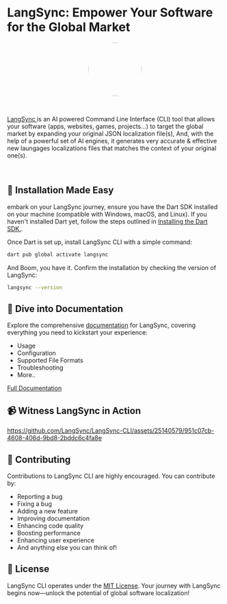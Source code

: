 
# LangSync: Empower Your Software for the Global Market

<p align="center">

<img src="https://docs.langsync.app/img/brand/colored_bg.png" style="border-radius:100%;width:125px;height:125px;"/>

</p>

</br>

<a href="https://langsync.app" target="_blank">

  LangSync
</a> is an AI powered Command Line Interface (CLI) tool that allows your software
(apps, websites, games, projects...) to target the global market by expanding your
original JSON localization file(s), And, with the help of a powerful set of AI engines,
it generates very accurate & effective new laungages localizations files that matches
the context of your original one(s).

</br>

## 🚀 Installation Made Easy


 embark on your LangSync journey, ensure you have the Dart SDK installed on your machine (compatible with Windows, macOS, and Linux). If you haven't installed Dart yet, follow the steps outlined in [Installing the Dart SDK.](https://dart.dev/get-dart#install).

Once Dart is set up, install LangSync CLI with a simple command:

```bash
dart pub global activate langsync
```

And Boom, you have it. Confirm the installation by checking the version of LangSync:

```bash
langsync --version
```

## 📘 Dive into Documentation

Explore the comprehensive [documentation](https://docs.langsync.app/) for LangSync, covering everything you need to kickstart your experience:

- Usage
- Configuration
- Supported File Formats
- Troubleshooting
- More..
  
[Full Documentation](https://docs.langsync.app)


## 📹 Witness LangSync in Action

<p align="center">
  
https://github.com/LangSync/LangSync-CLI/assets/25140579/951c07cb-4608-406d-9bd8-2bddc6c4fa8e

</p>


## 🤝 Contributing

Contributions to LangSync CLI are highly encouraged. You can contribute by:

- Reporting a bug
- Fixing a bug
- Adding a new feature
- Improving documentation
- Enhancing code quality
- Boosting performance
- Enhancing user experience
- And anything else you can think of!

## 📄 License
LangSync CLI operates under the [MIT License](https://github.com/LangSync/cli/blob/main/LICENSE). Your journey with LangSync begins now—unlock the potential of global software localization!


